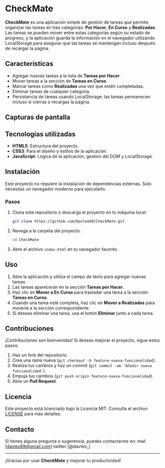 # CheckMate

**CheckMate** es una aplicación simple de gestión de tareas que permite organizar las tareas en tres categorías: **Por Hacer**, **En Curso** y **Realizadas**. Las tareas se pueden mover entre estas categorías según su estado de progreso, y la aplicación guarda la información en el navegador utilizando LocalStorage para asegurar que las tareas se mantengan incluso después de recargar la página.

## Características

- Agregar nuevas tareas a la lista de **Tareas por Hacer**.
- Mover tareas a la sección de **Tareas en Curso**.
- Marcar tareas como **Realizadas** una vez que estén completadas.
- Eliminar tareas de cualquier categoría.
- Persistencia de tareas usando LocalStorage: las tareas permanecen incluso si cierras o recargas la página.

## Capturas de pantalla



## Tecnologías utilizadas

- **HTML5**: Estructura del proyecto.
- **CSS3**: Para el diseño y estilos de la aplicación.
- **JavaScript**: Lógica de la aplicación, gestión del DOM y LocalStorage.

## Instalación

Este proyecto no requiere la instalación de dependencias externas. Solo necesitas un navegador moderno para ejecutarlo.

### Pasos

1. Clona este repositorio o descarga el proyecto en tu máquina local:

    ```bash
    git clone https://github.com/Davleo89/CheckMate.git
    ```

2. Navega a la carpeta del proyecto:

    ```bash
    cd CheckMate
    ```

3. Abre el archivo `index.html` en tu navegador favorito.

## Uso

1. Abre la aplicación y utiliza el campo de texto para agregar nuevas tareas.
2. Las tareas aparecerán en la sección **Tareas por Hacer**.
3. Haz clic en **Mover a En Curso** para trasladar una tarea a la sección **Tareas en Curso**.
4. Cuando una tarea esté completa, haz clic en **Mover a Realizadas** para moverla a la sección correspondiente.
5. Si deseas eliminar una tarea, usa el botón **Eliminar** junto a cada tarea.

## Contribuciones

¡Contribuciones son bienvenidas! Si deseas mejorar el proyecto, sigue estos pasos:

1. Haz un fork del repositorio.
2. Crea una rama nueva (`git checkout -b feature-nueva-funcionalidad`).
3. Realiza tus cambios y haz un commit (`git commit -am 'Añadir nueva funcionalidad'`).
4. Empuja tus cambios (`git push origin feature-nueva-funcionalidad`).
5. Abre un **Pull Request**.

## Licencia

Este proyecto está licenciado bajo la Licencia MIT. Consulta el archivo [LICENSE](LICENSE) para más detalles.

## Contacto

Si tienes alguna pregunta o sugerencia, puedes contactarme en:
mail [davleo89@gmail.com]
twitter [@davleo_]

---

¡Gracias por usar **CheckMate** y mejorar tu productividad!
